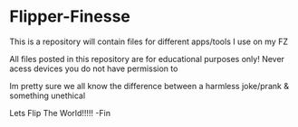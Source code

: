 # Flipper-Finesse
This is a repository will contain files for different apps/tools I use on my FZ

All files posted in this repository are for educational purposes only!
Never acess devices you do not have permission to

Im pretty sure we all know the difference between a harmless joke/prank 
& something unethical

Lets Flip The World!!!!! 
             -Fin
